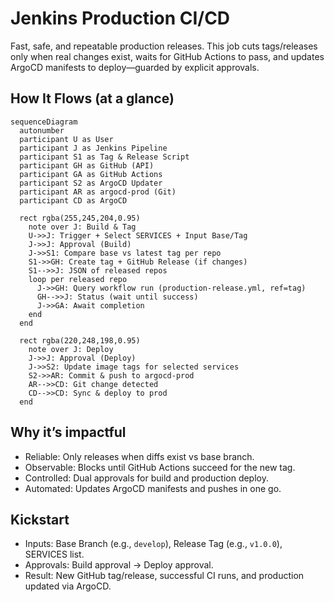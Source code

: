 # Jenkins Production CI/CD

Fast, safe, and repeatable production releases. This job cuts tags/releases only when real changes exist, waits for GitHub Actions to pass, and updates ArgoCD manifests to deploy—guarded by explicit approvals.

## How It Flows (at a glance)

```mermaid
sequenceDiagram
  autonumber
  participant U as User
  participant J as Jenkins Pipeline
  participant S1 as Tag & Release Script
  participant GH as GitHub (API)
  participant GA as GitHub Actions
  participant S2 as ArgoCD Updater
  participant AR as argocd-prod (Git)
  participant CD as ArgoCD

  rect rgba(255,245,204,0.95)
    note over J: Build & Tag
    U->>J: Trigger + Select SERVICES + Input Base/Tag
    J->>J: Approval (Build)
    J->>S1: Compare base vs latest tag per repo
    S1->>GH: Create tag + GitHub Release (if changes)
    S1-->>J: JSON of released repos
    loop per released repo
      J->>GH: Query workflow run (production-release.yml, ref=tag)
      GH-->>J: Status (wait until success)
      J->>GA: Await completion
    end
  end

  rect rgba(220,248,198,0.95)
    note over J: Deploy
    J->>J: Approval (Deploy)
    J->>S2: Update image tags for selected services
    S2->>AR: Commit & push to argocd-prod
    AR-->>CD: Git change detected
    CD-->>CD: Sync & deploy to prod
  end
```

## Why it’s impactful

- Reliable: Only releases when diffs exist vs base branch.
- Observable: Blocks until GitHub Actions succeed for the new tag.
- Controlled: Dual approvals for build and production deploy.
- Automated: Updates ArgoCD manifests and pushes in one go.

## Kickstart

- Inputs: Base Branch (e.g., `develop`), Release Tag (e.g., `v1.0.0`), SERVICES list.
- Approvals: Build approval → Deploy approval.
- Result: New GitHub tag/release, successful CI runs, and production updated via ArgoCD.
